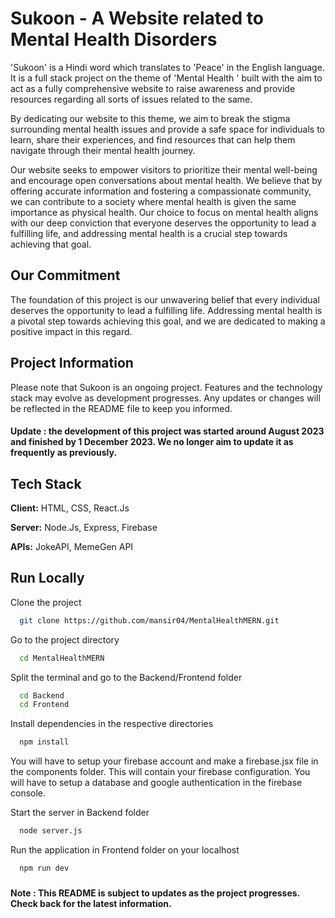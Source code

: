 
# Sukoon - A Website related to Mental Health Disorders

'Sukoon' is a Hindi word which translates to 'Peace' in  the English language. It is a full stack project on the theme of 'Mental Health ' built with the aim to act as a fully comprehensive website to raise awareness and provide resources regarding all sorts of issues related to the same.   

By dedicating our website to this theme, we aim to break the stigma surrounding mental health issues and provide a safe space for individuals to learn, share their experiences, and find resources that can help them navigate through their mental health journey.

Our website seeks to empower visitors to prioritize their mental well-being and encourage open conversations about mental health. We believe that by offering accurate information and fostering a compassionate community, we can contribute to a society where mental health is given the same importance as physical health. Our choice to focus on mental health aligns with our deep conviction that everyone deserves the opportunity to lead a fulfilling life, and addressing mental health is a crucial step towards achieving that goal. 
 
## Our Commitment

The foundation of this project is our unwavering belief that every individual deserves the opportunity to lead a fulfilling life. Addressing mental health is a pivotal step towards achieving this goal, and we are dedicated to making a positive impact in this regard.

## Project Information

Please note that Sukoon is an ongoing project. Features and the technology stack may evolve as development progresses. Any updates or changes will be reflected in the README file to keep you informed.

#### Update : the development of this project was started around August 2023 and finished by 1 December 2023. We no longer aim to update it as frequently as previously. 

## Tech Stack

**Client:** HTML, CSS, React.Js

**Server:** Node.Js, Express, Firebase

**APIs:** JokeAPI, MemeGen API


## Run Locally

Clone the project

```bash
  git clone https://github.com/mansir04/MentalHealthMERN.git
```

Go to the project directory

```bash
  cd MentalHealthMERN
```

Split the terminal and go to the Backend/Frontend folder

```bash
  cd Backend
  cd Frontend
```

Install dependencies in the respective directories

```bash
  npm install
```

You will have to setup your firebase account and make a firebase.jsx file in the components folder. This will contain your firebase 
configuration. You will have to setup a database and google authentication in the firebase console. 

Start the server in Backend folder

```bash
  node server.js
```

Run the application in Frontend folder on your localhost

```bash
  npm run dev
```

###

#### Note : This README is subject to updates as the project progresses. Check back for the latest information.
